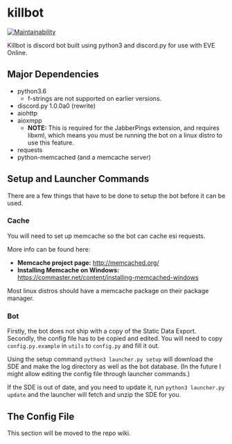 # killbot

[![Maintainability](https://api.codeclimate.com/v1/badges/8a6e94242462e3c9f561/maintainability)](https://codeclimate.com/github/colcrunch/killbot/maintainability)

Killbot is discord bot built using python3 and discord.py for use with EVE Online. 

## Major Dependencies

* python3.6
  * f-strings are not supported on earlier versions.
* discord.py 1.0.0a0 (rewrite)
* aiohttp
* aioxmpp
  * **NOTE:** This is required for the JabberPings extension, and requires libxml, which means you must be running the bot on a linux distro to use this feature.
* requests
* python-memcached (and a memcache server)

## Setup and Launcher Commands
There are a few things that have to be done to setup the bot before it can be used.

### Cache
You will need to set up memcache so the bot can cache esi requests. 

More info can be found here:
* **Memcache project page:** http://memcached.org/
* **Installing Memcache on Windows:** https://commaster.net/content/installing-memcached-windows

Most linux distros should have a memcache package on their package manager.

### Bot
Firstly, the bot does not ship with a copy of the Static Data Export. Secondly, the config file has to be copied and edited.
You will need to copy `config.py.example` in `utils` to `config.py` and fill it out.


Using the setup command `python3 launcher.py setup` will download the SDE and make the log directory as well as the bot database.
(In the future I might allow editing the config file through launcher commands.)

If the SDE is out of date, and you need to update it, run `python3 launcher.py update` and the launcher will fetch and unzip the SDE for you.

## The Config File

This section will be moved to the repo wiki.